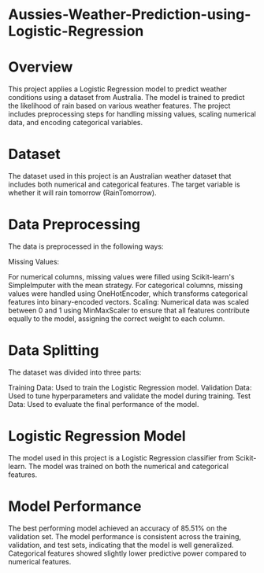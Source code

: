 # Aussies-Weather-Prediction-using-Logistic-Regression

# Overview

This project applies a Logistic Regression model to predict weather conditions using a dataset from Australia. The model is trained to predict the likelihood of rain based on various weather features. The project includes preprocessing steps for handling missing values, scaling numerical data, and encoding categorical variables.

# Dataset

The dataset used in this project is an Australian weather dataset that includes both numerical and categorical features. The target variable is whether it will rain tomorrow (RainTomorrow).

# Data Preprocessing

The data is preprocessed in the following ways:

Missing Values:

For numerical columns, missing values were filled using Scikit-learn's SimpleImputer with the mean strategy.
For categorical columns, missing values were handled using OneHotEncoder, which transforms categorical features into binary-encoded vectors.
Scaling:
Numerical data was scaled between 0 and 1 using MinMaxScaler to ensure that all features contribute equally to the model, assigning the correct weight to each column.

# Data Splitting

The dataset was divided into three parts:

Training Data: Used to train the Logistic Regression model.
Validation Data: Used to tune hyperparameters and validate the model during training.
Test Data: Used to evaluate the final performance of the model.

# Logistic Regression Model

The model used in this project is a Logistic Regression classifier from Scikit-learn. The model was trained on both the numerical and categorical features.

# Model Performance
The best performing model achieved an accuracy of 85.51% on the validation set.
The model performance is consistent across the training, validation, and test sets, indicating that the model is well generalized.
Categorical features showed slightly lower predictive power compared to numerical features.


